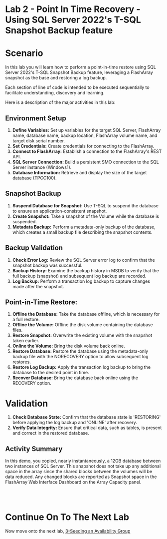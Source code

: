 # Lab 2 - Point In Time Recovery - Using SQL Server 2022's T-SQL Snapshot Backup feature 

# Scenario
In this lab you will learn how to perform a point-in-time restore using SQL Server 2022's T-SQL Snapshot Backup feature, leveraging a FlashArray snapshot as the base and restoring a log backup. 

Each section of line of code is intended to be executed sequentially to facilitate understanding, discovery and learning.

Here is a description of the major activities in this lab:

## Environment Setup 

1. **Define Variables:** Set up variables for the target SQL Server, FlashArray name, database name, backup location, FlashArray volume name, and target disk serial number.
1. **Set Credentials:** Create credentials for connecting to the FlashArray.
1. **Connect to FlashArray:** Establish a connection to the FlashArray's REST API.
1. **SQL Server Connection:** Build a persistent SMO connection to the SQL Server instance (Windows1).
1. **Database Information:** Retrieve and display the size of the target database (TPCC100).

## Snapshot Backup

1. **Suspend Database for Snapshot:** Use T-SQL to suspend the database to ensure an application-consistent snapshot.
1. **Create Snapshot:** Take a snapshot of the Volume while the database is suspended.
1. **Metadata Backup:** Perform a metadata-only backup of the database, which creates a small backup file describing the snapshot contents.

## Backup Validation

1. **Check Error Log:** Review the SQL Server error log to confirm that the snapshot backup was successful.
1. **Backup History:** Examine the backup history in MSDB to verify that the full backup (snapshot) and subsequent log backup are recorded.
1. **Log Backup:** Perform a transaction log backup to capture changes made after the snapshot.

## Point-in-Time Restore:

1. **Offline the Database:** Take the database offline, which is necessary for a full restore.
1. **Offline the Volume:** Offline the disk volume containing the database files.
1. **Restore Snapshot:** Overwrite the existing volume with the snapshot taken earlier.
1. **Online the Volume:** Bring the disk volume back online.
1. **Restore Database:** Restore the database using the metadata-only backup file with the NORECOVERY option to allow subsequent log restores.
1. **Restore Log Backup:** Apply the transaction log backup to bring the database to the desired point in time.
1. **Recover Database:** Bring the database back online using the RECOVERY option.

# Validation

1. **Check Database State:** Confirm that the database state is 'RESTORING' before applying the log backup and 'ONLINE' after recovery.
1. **Verify Data Integrity:** Ensure that critical data, such as tables, is present and correct in the restored database.

## Activity Summary

In this demo, you copied, nearly instantaneously, a 12GB database between two instances of SQL Server. This snapshot does not take up any additional space in the array since the shared blocks between the volumes will be data reduced. Any changed blocks are reported as Snapshot space in the FlashArray Web Interface Dashboard on the Array Capacity panel.

<br />
<br />

# Continue On To The Next Lab

Now move onto the next lab, [3-Seeding an Availability Group](../3-Seeding%20an%20Availability%20Group/README.md)

